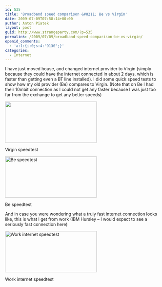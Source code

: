 ```yaml
---
id: 535
title: 'Broadband speed comparison &#8211; Be vs Virgin'
date: 2009-07-09T07:58:14+00:00
author: Anton Piatek
layout: post
guid: http://www.strangeparty.com/?p=535
permalink: /2009/07/09/broadband-speed-comparison-be-vs-virgin/
openid_comments:
  - 'a:1:{i:0;s:4:"9130";}'
categories:
  - Internet
---
```

I have just moved house, and changed internet provider to Virgin (simply because they could have the internet connected in about 2 days, which is faster than getting even a BT line installed). I did some quick speed tests to show how my old provider (Be) compares to Virgin. (Note that on Be I had their 10mbit connection as I could not get any faster because I was just too far from the exchange to get any better speeds)

<div style="width: 310px" class="wp-caption alignnone">
  <img title="Virgin Speedtest" src="http://www.speedtest.net/result/507050602.png" alt="" width="300" height="135" />
  
  <p class="wp-caption-text">
    Virgin speedtest
  </p>
</div>

<div style="width: 310px" class="wp-caption alignnone">
  <img title="Be speedtest" src="http://www.speedtest.net/result/512242597.png" alt="Be speedtest" width="300" height="135" />
  
  <p class="wp-caption-text">
    Be speedtest
  </p>
</div>

And in case you were wondering what a truly fast internet connection looks like, this is what I get from work (IBM Hursley &#8211; I would expect to see a seriously fast connection here)

<div style="width: 310px" class="wp-caption alignnone">
  <img title="Work speedtest" src="http://www.speedtest.net/result/507567497.png" alt="Work internet speedtest" width="300" height="135" />
  
  <p class="wp-caption-text">
    Work internet speedtest
  </p>
</div>